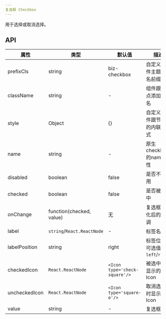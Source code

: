 ```yaml
---
复选框 Checkbox
---
```


用于选择或取消选择。

## API

| 属性      | 类型    | 默认值       | 描述         |
|----------|---------|------------|--------------|
|prefixCls |string   |biz-checkbox  | 自定义组件主题类名前缀|
|className | string  |-           |组件跟节点添加类名|
|style|Object|{}|自定义组件跟节点的内联样式|
|name      |string   |-|原生checkbox的name属性|
| disabled |boolean  | false|  是否不可用   |
|checked|boolean|false|是否被选中|
| onChange  | function(checked, value) |无 | 复选框变化后的回调  |
| label     |`string`/`React.ReactNode` |-|标签名 |
|labelPosition| string| right|标签位置,可选值`left`/`right`|
|checkedIcon|`React.ReactNode`|`<Icon type='check-square'/>`|被选中时显示的Icon|
|uncheckedIcon|`React.ReactNode`|`<Icon type='square-o'/>`|取消选中时显示的Icon|
|value|string|-|复选框值|
